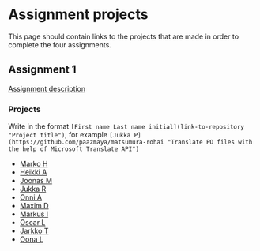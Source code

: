 # Assignment projects

This page should contain links to the projects that are made in order to complete the four assignments.


## Assignment 1

[Assignment description](2014-09-16.md)

### Projects

Write in the format `[First name Last name initial](link-to-repository "Project title")`, for example
`[Jukka P](https://github.com/paazmaya/matsumura-rohai "Translate PO files with the help of Microsoft Translate API")`


* [Marko H](https://github.com/Markoham/carpo-logger "Node.js Advanced Logger")
* [Heikki A](https://github.com/HeikkiAlanen/hal-image-optimizer "Application to optimize images for web usage")
* [Joonas M](https://github.com/merilainen-metropolia/trelloler "Automatically add necessary tasks into Trello")
* [Jukka R](https://github.com/jukra/web-tweak-n-optimize "Optimize & tweak your css, js, html and image files")
* [Onni A](https://github.com/onnia/Local-upload-folder "Image folder that optimizes them to web gallery ")
* [Maxim D](https://github.com/tariel/the-noun-sprite "Sprite generator for the Noun Project")
* [Markus I](https://github.com/mpiivonen/twitter-data "To get twitter streams and preprocess them")
* [Oscar L](https://github.com/olemstrom/node-htmlbatchedit "Batch edit HTML files")
* [Jarkko T](https://github.com/tuunanen/camelton "Generate and synchronize data skeletons across files")
* [Oona L](https://github.com/Oona/image-manager/tree/feature-first-assignment "Image manager - manage images in your project")
